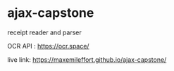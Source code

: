 # ajax-capstone
receipt reader and parser

OCR API : https://ocr.space/

live link: https://maxemileffort.github.io/ajax-capstone/
